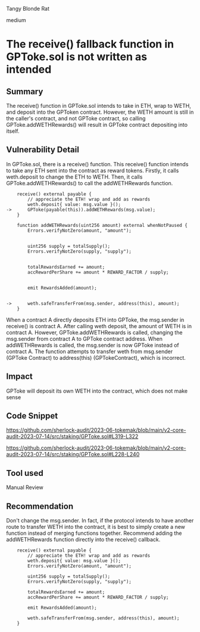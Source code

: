 Tangy Blonde Rat

medium

# The receive() fallback function in GPToke.sol is not written as intended
## Summary

The receive() function in GPToke.sol intends to take in ETH, wrap to WETH, and deposit into the GPToken contract. However, the WETH amount is still in the caller's contract, and not GPToke contract, so calling GPToke.addWETHRewards() will result in GPToke contract depositing into itself.

## Vulnerability Detail

In GPToke.sol, there is a receive() function. This receive() function intends to take any ETH sent into the contract as reward tokens. Firstly, it calls weth.deposit to change the ETH to WETH. Then, it calls GPToke.addWETHRewards() to call the addWETHRewards function.

```solidity
    receive() external payable {
        // appreciate the ETH! wrap and add as rewards
        weth.deposit{ value: msg.value }();
->      GPToke(payable(this)).addWETHRewards(msg.value);
    }
```
```solidity
    function addWETHRewards(uint256 amount) external whenNotPaused {
        Errors.verifyNotZero(amount, "amount");


        uint256 supply = totalSupply();
        Errors.verifyNotZero(supply, "supply");


        totalRewardsEarned += amount;
        accRewardPerShare += amount * REWARD_FACTOR / supply;


        emit RewardsAdded(amount);


->      weth.safeTransferFrom(msg.sender, address(this), amount);
    }
```
When a contract A directly deposits ETH into GPToke, the msg.sender in receive() is contract A. After calling weth deposit, the amount of WETH is in contract A. However, GPToke.addWETHRewards is called, changing the msg.sender from contract A to GPToke contract address. When addWETHRewards is called, the msg.sender is now GPToke instead of contract A. The function attempts to transfer weth from msg.sender (GPToke Contract) to address(this) (GPTokeContract), which is incorrect.

## Impact

GPToke will deposit its own WETH into the contract, which does not make sense

## Code Snippet

https://github.com/sherlock-audit/2023-06-tokemak/blob/main/v2-core-audit-2023-07-14/src/staking/GPToke.sol#L319-L322

https://github.com/sherlock-audit/2023-06-tokemak/blob/main/v2-core-audit-2023-07-14/src/staking/GPToke.sol#L228-L240

## Tool used

Manual Review

## Recommendation

Don't change the msg.sender. In fact, if the protocol intends to have another route to transfer WETH into the contract, it is best to simply create a new function instead of merging functions together. Recommend adding the addWETHRewards function directly into the receive() callback.

```solidity
    receive() external payable {
        // appreciate the ETH! wrap and add as rewards
        weth.deposit{ value: msg.value }();
        Errors.verifyNotZero(amount, "amount");

        uint256 supply = totalSupply();
        Errors.verifyNotZero(supply, "supply");

        totalRewardsEarned += amount;
        accRewardPerShare += amount * REWARD_FACTOR / supply;

        emit RewardsAdded(amount);

        weth.safeTransferFrom(msg.sender, address(this), amount);
    }
```